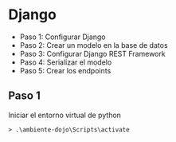 #  Django

  - Paso 1: Configurar Django 
  - Paso 2: Crear un modelo en la base de datos
  - Paso 3: Configurar Django REST Framework
  - Paso 4: Serializar el modelo
  - Paso 5: Crear los endpoints

## Paso 1

Iniciar el entorno virtual de python

    > .\ambiente-dojo\Scripts\activate
  
